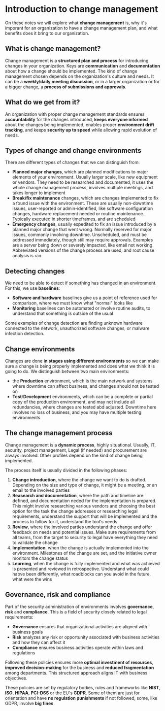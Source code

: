 # Introduction to change management
On these notes we will explore what **change management** is, why it's imporant for an organization to have a change management plan, and what benefits does it bring to our organization.

## What is change management?
Change management is a **structured plan and process** for introducing changes in your organization. Keys are **communication** and **documentation** about how a change should be implemented. The kind of change management chosen depends on the organization's culture and needs. It can be a **weekly/daily meeting discussion**, or in a larger organization or for a bigger change, a **process of submissions and approvals**.

## What do we get from it?
An organization with proper change management standards ensures **accountability** for the changes introduced, **keeps everyone informed** about the changes being implemented, enables proper **environment drift tracking**, and keeps **security up to speed** while allowing rapid evolution of needs.

## Types of change and change environments
There are different types of changes that we can distinguish from:
- **Planned major changes**, which are planned modifications to major elements of your environment. Usually larger scale, like new equipment or vendors. They need to be researched and documented, it uses the whole change management process, involves multiple meetings, and takes longer to implement
- **Break/fix maintenance** changes, which are changes implemented to fix a found issue with the environment. These are usually non-downtime issues, user-reported or admin-identified, like software configuration changes, hardware replacement needed or routine maintenance. Typically executed in shorter timeframes, and are scheduled
- **Emergency changes**, usually expedited to fix an issue introduced by a planned major change that went wrong. Normally reserved for major issues, commonly involving downtime. Unscheduled, and must be addressed immediately, though still may require approvals. Examples are a server being down or severely impacted, like email not working. Abbreviated versions of the change process are used, and root cause analysis is ran

## Detecting changes
We need to be able to detect if something has changed in an environment. For this, we use **baselines**:
- **Software and hardware** baselines give us a point of reference used for comparison, where we must know what "normal" looks like
- **Monitoring** baselines can be automated or involve routine audits, to understand that something is outside of the usual

Some examples of change detection are finding unknown hardware connected to the network, unauthorized software changes, or malware infection detection.

## Change environments
Changes are done **in stages using different environments** so we can make sure a change is being properly implemented and does what we think it is going to do. We distinguish between two main environments:
- the **Production** environment, which is the main network and systems where downtime can affect business, and changes should not be tested on
- **Test**/**Development** environments, which can be a complete or partial copy of the production environment, and may not include all redundancies, where changes are tested abd adjusted. Downtime here involves no loss of business, and you may have multiple testing environments

## The change management process
Change management is a **dynamic process**, highly situational. Usually, IT, security, project management, Legal (if needed) and procurement are always involved. Other profiles depend on the kind of change being implemented.

The process itself is usually divided in the following phases:
1. **Change introduction**, where the change we want to do is drafted. Depending on the size and type of change, it might be a meeting, or an email to the involved parties
2. **Reasearch and documentation**, where the path and timeline are defined, and documentation neded for the implementation is prepared. This might involve researching various vendors and choosing the best option for the task the change addresses or researching legal requirements, understand the support that will be implemented and the process to follow for it, understand the tool's needs
3. **Review**, where the involved parties understand the change and offer feedback on needs and potential issues. Make sure requirements from all teams, from the target to security to legal have everything they need to validate the change
4. **Implementation**, when the change is actually implemented into the environment. Milestones of the change are set, and the initiative owner monitors the change status
5. **Learning**, when the change is fully implemented and what was achieved is presented and reviewed in retrospective. Understand what could habve been differently, what roadblocks can you avoid in the future, what were the wins

## Governance, risk and compliance
Part of the security administration of environments involves **governance**, **risk** and **compliance**. This is a field of security closely related to legal requirements:
- **Governance** ensures that organizational activities are aligned with business goals
- **Risk** analyzes any risk or opportunity associated with business activities and how they can affect it
- **Compliance** ensures business activities operate within laws and regulations

Following these policies ensures more **optimal investment of resources**, **improved decision-making** for the business and **reduced fragmentation** among departments. This structured approach aligns IT with business objectives.

These policies are set by regulatory bodies, rules and frameworks like **NIST**, **ISO**, **HIPAA**, **PCI-DSS** or the EU's **GDPR**. Some of them are just for orientation and have **no regulation punishments** if not followed, some, like GDPR, involve **big fines**